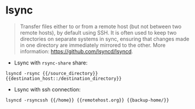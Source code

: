 # lsync

> Transfer files either to or from a remote host (but not between two remote hosts), by default using SSH.
> It is often used to keep two directories on separate systems in sync, ensuring that changes made in one directory are immediately mirrored to the other.
> More information: <https://github.com/lsyncd/lsyncd>.

- Lsync with `rsync-share` share:

`lsyncd -rsync {{/source_directory}} {{destination_host::/destination_directory}}`

- Lsync with ssh connection:

`lsyncd -rsyncssh {{/home}} {{remotehost.org}} {{backup-home/}}`
